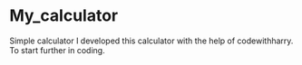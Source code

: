 # My_calculator
Simple calculator
I developed this calculator with the help of codewithharry. To start further in coding.
